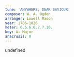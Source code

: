 ```yaml
---
tune: 'ANYWHERE, DEAR SAVIOUR'
composer: W. A. Ogden
arranger: Lowell Mason
year: 1786-1826
meter: 6.5.6.6.7.7.10.
key: A♭ Major
anacrusis: 0
---
```

undefined